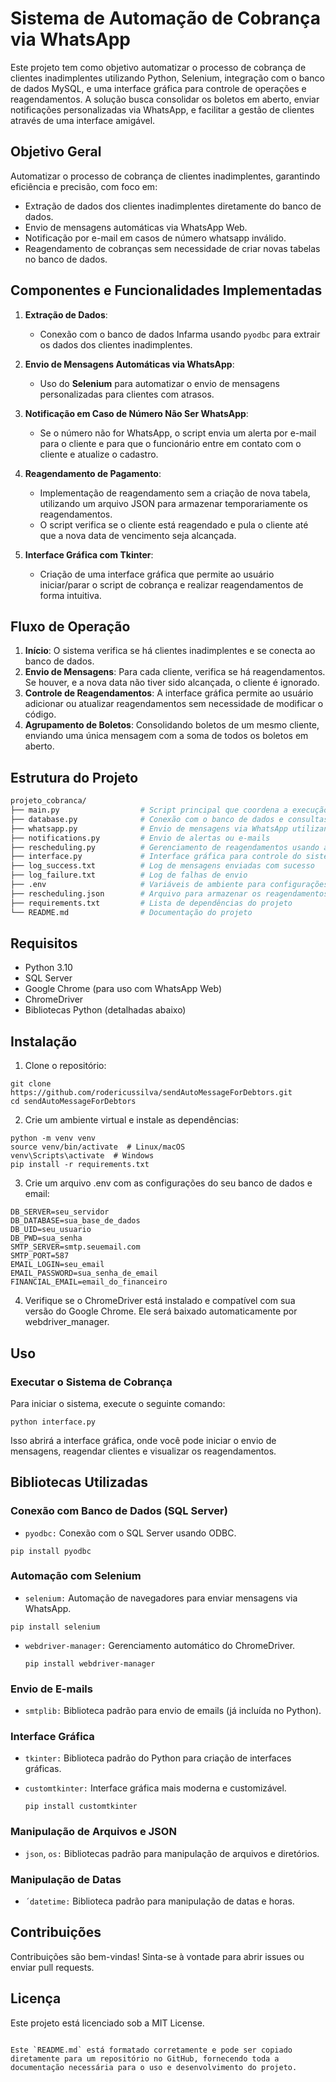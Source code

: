# Sistema de Automação de Cobrança via WhatsApp

Este projeto tem como objetivo automatizar o processo de cobrança de clientes inadimplentes utilizando Python, Selenium, integração com o banco de dados MySQL, e uma interface gráfica para controle de operações e reagendamentos. A solução busca consolidar os boletos em aberto, enviar notificações personalizadas via WhatsApp, e facilitar a gestão de clientes através de uma interface amigável.

## Objetivo Geral

Automatizar o processo de cobrança de clientes inadimplentes, garantindo eficiência e precisão, com foco em:
- Extração de dados dos clientes inadimplentes diretamente do banco de dados.
- Envio de mensagens automáticas via WhatsApp Web.
- Notificação por e-mail em casos de número whatsapp inválido.
- Reagendamento de cobranças sem necessidade de criar novas tabelas no banco de dados.

## Componentes e Funcionalidades Implementadas

1. **Extração de Dados**:
   - Conexão com o banco de dados Infarma usando `pyodbc` para extrair os dados dos clientes inadimplentes.

2. **Envio de Mensagens Automáticas via WhatsApp**:
   - Uso do **Selenium** para automatizar o envio de mensagens personalizadas para clientes com atrasos.

3. **Notificação em Caso de Número Não Ser WhatsApp**:
   - Se o número não for WhatsApp, o script envia um alerta por e-mail para o cliente e para que o funcionário entre em contato com o cliente e atualize o cadastro.

4. **Reagendamento de Pagamento**:
   - Implementação de reagendamento sem a criação de nova tabela, utilizando um arquivo JSON para armazenar temporariamente os reagendamentos.
   - O script verifica se o cliente está reagendado e pula o cliente até que a nova data de vencimento seja alcançada.

5. **Interface Gráfica com Tkinter**:
   - Criação de uma interface gráfica que permite ao usuário iniciar/parar o script de cobrança e realizar reagendamentos de forma intuitiva.

## Fluxo de Operação

1. **Início**: O sistema verifica se há clientes inadimplentes e se conecta ao banco de dados.
2. **Envio de Mensagens**: Para cada cliente, verifica se há reagendamentos. Se houver, e a nova data não tiver sido alcançada, o cliente é ignorado.
3. **Controle de Reagendamentos**: A interface gráfica permite ao usuário adicionar ou atualizar reagendamentos sem necessidade de modificar o código.
4. **Agrupamento de Boletos**: Consolidando boletos de um mesmo cliente, enviando uma única mensagem com a soma de todos os boletos em aberto.

## Estrutura do Projeto

```bash
projeto_cobranca/
├── main.py                  # Script principal que coordena a execução do fluxo de cobranças
├── database.py              # Conexão com o banco de dados e consultas SQL
├── whatsapp.py              # Envio de mensagens via WhatsApp utilizando Selenium
├── notifications.py         # Envio de alertas ou e-mails
├── rescheduling.py          # Gerenciamento de reagendamentos usando arquivo JSON
├── interface.py             # Interface gráfica para controle do sistema
├── log_success.txt          # Log de mensagens enviadas com sucesso
├── log_failure.txt          # Log de falhas de envio
├── .env                     # Variáveis de ambiente para configurações do sistema
├── rescheduling.json        # Arquivo para armazenar os reagendamentos temporários
├── requirements.txt         # Lista de dependências do projeto
└── README.md                # Documentação do projeto
```

## Requisitos
- Python 3.10
- SQL Server
- Google Chrome (para uso com WhatsApp Web)
- ChromeDriver
- Bibliotecas Python (detalhadas abaixo)

## Instalação
1. Clone o repositório:
```
git clone https://github.com/rodericussilva/sendAutoMessageForDebtors.git
cd sendAutoMessageForDebtors
```
2. Crie um ambiente virtual e instale as dependências:
```
python -m venv venv
source venv/bin/activate  # Linux/macOS
venv\Scripts\activate  # Windows
pip install -r requirements.txt
```
3. Crie um arquivo .env com as configurações do seu banco de dados e email:
```
DB_SERVER=seu_servidor
DB_DATABASE=sua_base_de_dados
DB_UID=seu_usuario
DB_PWD=sua_senha
SMTP_SERVER=smtp.seuemail.com
SMTP_PORT=587
EMAIL_LOGIN=seu_email
EMAIL_PASSWORD=sua_senha_de_email
FINANCIAL_EMAIL=email_do_financeiro
```
4. Verifique se o ChromeDriver está instalado e compatível com sua versão do Google Chrome. Ele será baixado automaticamente por webdriver_manager.
## Uso
### Executar o Sistema de Cobrança
Para iniciar o sistema, execute o seguinte comando:
```
python interface.py

```
Isso abrirá a interface gráfica, onde você pode iniciar o envio de mensagens, reagendar clientes e visualizar os reagendamentos.
## Bibliotecas Utilizadas
### Conexão com Banco de Dados (SQL Server)
- `pyodbc:`  Conexão com o SQL Server usando ODBC.
```
pip install pyodbc

```
### Automação com Selenium
- `selenium:` Automação de navegadores para enviar mensagens via WhatsApp.
 ```
pip install selenium

```
- `webdriver-manager:` Gerenciamento automático do ChromeDriver.
  
  ```
  pip install webdriver-manager
  
  ```
### Envio de E-mails
- `smtplib:` Biblioteca padrão para envio de emails (já incluída no Python).
### Interface Gráfica
- `tkinter:` Biblioteca padrão do Python para criação de interfaces gráficas.
- `customtkinter:` Interface gráfica mais moderna e customizável.
  
  ```
  pip install customtkinter
  
  ```
### Manipulação de Arquivos e JSON
- `json`, `os:` Bibliotecas padrão para manipulação de arquivos e diretórios.
### Manipulação de Datas
- `´datetime:` Biblioteca padrão para manipulação de datas e horas.
## Contribuições
Contribuições são bem-vindas! Sinta-se à vontade para abrir issues ou enviar pull requests.
## Licença
Este projeto está licenciado sob a MIT License.
```

Este `README.md` está formatado corretamente e pode ser copiado diretamente para um repositório no GitHub, fornecendo toda a documentação necessária para o uso e desenvolvimento do projeto.

```
